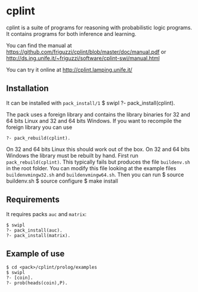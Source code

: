 cplint
======

cplint is a suite of programs for reasoning with probabilistic logic programs.
It contains programs for both inference and learning.

You can find the manual at https://github.com/friguzzi/cplint/blob/master/doc/manual.pdf or http://ds.ing.unife.it/~friguzzi/software/cplint-swi/manual.html

You can try it online at http://cplint.lamping.unife.it/

Installation
------------
It can be installed with `pack_install/1`
    $ swipl
    ?- pack_install(cplint).

The pack uses a foreign library and contains the library binaries for 32 and 64 bits Linux and 32 and 64 bits Windows. If you want to recompile the foreign library you can use

    ?- pack_rebuild(cplint).

On 32 and 64 bits Linux this should work out of the box. On 32 and 64 bits Windows the library must be rebuilt by hand. 
First run `pack_rebuild(cplint)`. This typically fails but produces the file
`buildenv.sh` in the root folder. You can modify this file looking at the
example files
`buildenvmingw32.sh` and `buildenvmingw64.sh`. Then you can run
    $ source buildenv.sh
    $ source configure
    $ make install


Requirements
-------------
It requires packs `auc` and `matrix`:

    $ swipl
    ?- pack_install(auc).
    ?- pack_install(matrix).

Example of use
---------------

    $ cd <pack>/cplint/prolog/examples
    $ swipl
    ?- [coin].
    ?- prob(heads(coin),P).
